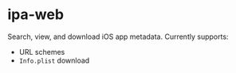 # ipa-web

Search, view, and download iOS app metadata. Currently supports:

* URL schemes
* `Info.plist` download
